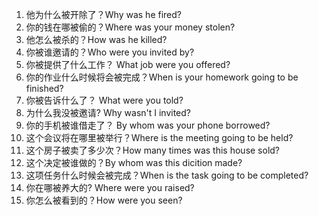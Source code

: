 1. 他为什么被开除了？Why was he fired?	
2. 你的钱在哪被偷的？Where was your money stolen?	
3. 他怎么被杀的？How was he killed?	
4. 你被谁邀请的？Who were you invited by?
5. 你被提供了什么工作？	What job were you offered?
6. 你的作业什么时候将会被完成？When is your homework going to be finished?	
7. 你被告诉什么了？	What were you told?
8. 为什么我没被邀请? Why wasn't I invited?
9. 你的手机被谁借走了？	By whom was your phone borrowed?
10. 这个会议将在哪里被举行？Where is the meeting going to be held?	
11. 这个房子被卖了多少次？How many times was this house sold?
12. 这个决定被谁做的？By whom was this dicition made?
13. 这项任务什么时候会被完成？When is the task going to be completed?
14. 你在哪被养大的? Where were you raised?
15. 你怎么被看到的？How were you seen?
